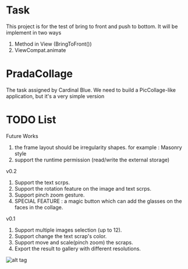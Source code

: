 Task
============

This project is for the test of bring to front and push to bottom. 
It will be implement in two ways
 1. Method in View (BringToFront())
 2. ViewCompat.animate
 
 
PradaCollage
============

The task assigned by Cardinal Blue. We need to build a PicCollage-like application, but it's a very simple version


TODO List
=========
Future Works

1. the frame layout should be irregularity shapes. for example : Masonry style
2. support the runtime permission (read/write the external storage)


v0.2

1. Support the text scrps.
2. Support the rotation feature on the image and text scrps.
3. Support pinch zoom gesture.
4. SPECIAL FEATURE : a magic button which can add the glasses on the faces in the collage.

v0.1

1. Support multiple images selection (up to 12).
2. Support change the text scrap's color.
3. Support move and scale(pinch zoom) the scraps.
4. Export the result to gallery with different resolutions.

![alt tag](https://farm6.staticflickr.com/5654/25365850289_1a46d7c7db_z_d.jpg)
